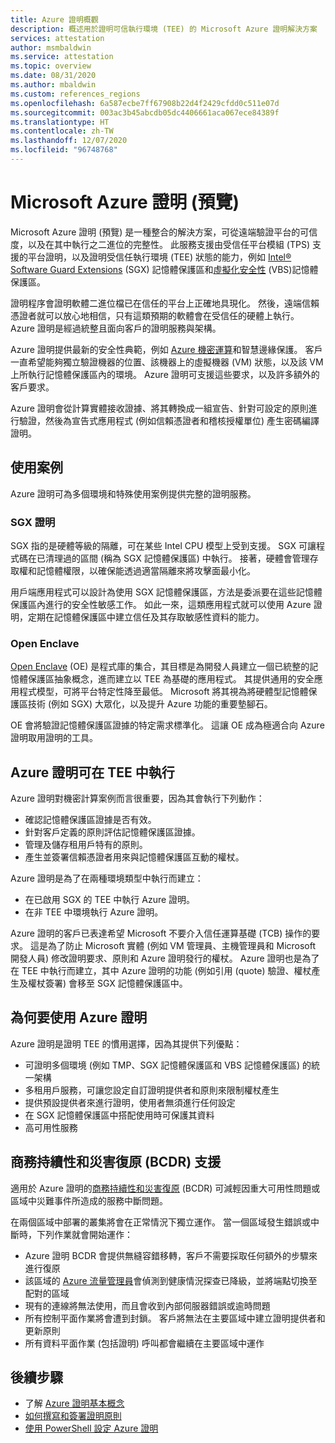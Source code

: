 ```yaml
---
title: Azure 證明概觀
description: 概述用於證明可信執行環境 (TEE) 的 Microsoft Azure 證明解決方案
services: attestation
author: msmbaldwin
ms.service: attestation
ms.topic: overview
ms.date: 08/31/2020
ms.author: mbaldwin
ms.custom: references_regions
ms.openlocfilehash: 6a587ecbe7ff67908b22d4f2429cfdd0c511e07d
ms.sourcegitcommit: 003ac3b45abcdb05dc4406661aca067ece84389f
ms.translationtype: HT
ms.contentlocale: zh-TW
ms.lasthandoff: 12/07/2020
ms.locfileid: "96748768"
---
```

# <a name="microsoft-azure-attestation-preview"></a>Microsoft Azure 證明 (預覽)

Microsoft Azure 證明 (預覽) 是一種整合的解決方案，可從遠端驗證平台的可信度，以及在其中執行之二進位的完整性。 此服務支援由受信任平台模組 (TPS) 支援的平台證明，以及證明受信任執行環境 (TEE) 狀態的能力，例如 [Intel® Software Guard Extensions](https://www.intel.com/content/www/us/en/architecture-and-technology/software-guard-extensions.html) (SGX) 記憶體保護區和[虛擬化安全性](/windows-hardware/design/device-experiences/oem-vbs) (VBS)記憶體保護區。 

證明程序會證明軟體二進位檔已在信任的平台上正確地具現化。 然後，遠端信賴憑證者就可以放心地相信，只有這類預期的軟體會在受信任的硬體上執行。 Azure 證明是經過統整且面向客戶的證明服務與架構。

Azure 證明提供最新的安全性典範，例如 [Azure 機密運算](../confidential-computing/overview.md)和智慧邊緣保護。 客戶一直希望能夠獨立驗證機器的位置、該機器上的虛擬機器 (VM) 狀態，以及該 VM 上所執行記憶體保護區內的環境。 Azure 證明可支援這些要求，以及許多額外的客戶要求。

Azure 證明會從計算實體接收證據、將其轉換成一組宣告、針對可設定的原則進行驗證，然後為宣告式應用程式 (例如信賴憑證者和稽核授權單位) 產生密碼編譯證明。

## <a name="use-cases"></a>使用案例

Azure 證明可為多個環境和特殊使用案例提供完整的證明服務。

### <a name="sgx-attestation"></a>SGX 證明

SGX 指的是硬體等級的隔離，可在某些 Intel CPU 模型上受到支援。 SGX 可讓程式碼在已清理過的區間 (稱為 SGX 記憶體保護區) 中執行。 接著，硬體會管理存取權和記憶體權限，以確保能透過適當隔離來將攻擊面最小化。

用戶端應用程式可以設計為使用 SGX 記憶體保護區，方法是委派要在這些記憶體保護區內進行的安全性敏感工作。 如此一來，這類應用程式就可以使用 Azure 證明，定期在記憶體保護區中建立信任及其存取敏感性資料的能力。

### <a name="open-enclave"></a>Open Enclave
[Open Enclave](https://openenclave.io/sdk/) (OE) 是程式庫的集合，其目標是為開發人員建立一個已統整的記憶體保護區抽象概念，進而建立以 TEE 為基礎的應用程式。 其提供通用的安全應用程式模型，可將平台特定性降至最低。 Microsoft 將其視為將硬體型記憶體保護區技術 (例如 SGX) 大眾化，以及提升 Azure 功能的重要墊腳石。

OE 會將驗證記憶體保護區證據的特定需求標準化。 這讓 OE 成為極適合向 Azure 證明取用證明的工具。

## <a name="azure-attestation-can-run-in-a-tee"></a>Azure 證明可在 TEE 中執行

Azure 證明對機密計算案例而言很重要，因為其會執行下列動作：

- 確認記憶體保護區證據是否有效。
- 針對客戶定義的原則評估記憶體保護區證據。
- 管理及儲存租用戶特有的原則。
- 產生並簽署信賴憑證者用來與記憶體保護區互動的權杖。

Azure 證明是為了在兩種環境類型中執行而建立：
- 在已啟用 SGX 的 TEE 中執行 Azure 證明。
- 在非 TEE 中環境執行 Azure 證明。

Azure 證明的客戶已表達希望 Microsoft 不要介入信任運算基礎 (TCB) 操作的要求。 這是為了防止 Microsoft 實體 (例如 VM 管理員、主機管理員和 Microsoft 開發人員) 修改證明要求、原則和 Azure 證明發行的權杖。 Azure 證明也是為了在 TEE 中執行而建立，其中 Azure 證明的功能 (例如引用 (quote) 驗證、權杖產生及權杖簽署) 會移至 SGX 記憶體保護區中。

## <a name="why-use-azure-attestation"></a>為何要使用 Azure 證明

Azure 證明是證明 TEE 的慣用選擇，因為其提供下列優點： 

- 可證明多個環境 (例如 TMP、SGX 記憶體保護區和 VBS 記憶體保護區) 的統一架構 
- 多租用戶服務，可讓您設定自訂證明提供者和原則來限制權杖產生
- 提供預設提供者來進行證明，使用者無須進行任何設定
- 在 SGX 記憶體保護區中搭配使用時可保護其資料
- 高可用性服務 

## <a name="business-continuity-and-disaster-recovery-bcdr-support"></a>商務持續性和災害復原 (BCDR) 支援

適用於 Azure 證明的[商務持續性和災害復原](../best-practices-availability-paired-regions.md) (BCDR) 可減輕因重大可用性問題或區域中災難事件所造成的服務中斷問題。

在兩個區域中部署的叢集將會在正常情況下獨立運作。 當一個區域發生錯誤或中斷時，下列作業就會開始運作：

- Azure 證明 BCDR 會提供無縫容錯移轉，客戶不需要採取任何額外的步驟來進行復原
- 該區域的 [Azure 流量管理員](../traffic-manager/index.yml)會偵測到健康情況探查已降級，並將端點切換至配對的區域
- 現有的連線將無法使用，而且會收到內部伺服器錯誤或逾時問題
- 所有控制平面作業將會遭到封鎖。 客戶將無法在主要區域中建立證明提供者和更新原則
- 所有資料平面作業 (包括證明) 呼叫都會繼續在主要區域中運作

## <a name="next-steps"></a>後續步驟
- 了解 [Azure 證明基本概念](basic-concepts.md)
- [如何撰寫和簽署證明原則](author-sign-policy.md)
- [使用 PowerShell 設定 Azure 證明](quickstart-powershell.md)
